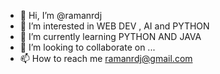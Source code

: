 - 👋 Hi, I’m @ramanrdj
- 👀 I’m interested in WEB DEV , AI and PYTHON
- 🌱 I’m currently learning PYTHON AND JAVA 
- 💞️ I’m looking to collaborate on ...
- 📫 How to reach me ramanrdj@gmail.com

<!---
ramanrdj/ramanrdj is a ✨ special ✨ repository because its `README.md` (this file) appears on your GitHub profile.
You can click the Preview link to take a look at your changes.
--->
